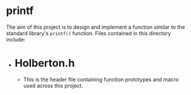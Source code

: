 # printf
The aim of this project is to design and implement a function similar to the standard library's ``printf()`` function.
Files contained in this directory include:
  * # Holberton.h
    - This is the header file containing function prototypes and macro used across this project.
  
